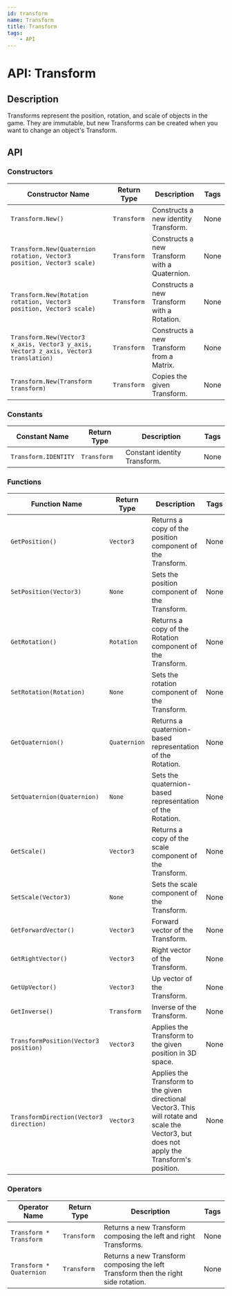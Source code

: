 ```yaml
---
id: transform
name: Transform
title: Transform
tags:
    - API
---
```


# API: Transform

## Description

Transforms represent the position, rotation, and scale of objects in the game. They are immutable, but new Transforms can be created when you want to change an object's Transform.

## API

### Constructors

| Constructor Name | Return Type | Description | Tags |
| ----------- | ----------- | ----------- | ---- |
| `Transform.New()` | `Transform` | Constructs a new identity Transform. | None |
| `Transform.New(Quaternion rotation, Vector3 position, Vector3 scale)` | `Transform` | Constructs a new Transform with a Quaternion. | None |
| `Transform.New(Rotation rotation, Vector3 position, Vector3 scale)` | `Transform` | Constructs a new Transform with a Rotation. | None |
| `Transform.New(Vector3 x_axis, Vector3 y_axis, Vector3 z_axis, Vector3 translation)` | `Transform` | Constructs a new Transform from a Matrix. | None |
| `Transform.New(Transform transform)` | `Transform` | Copies the given Transform. | None |

### Constants

| Constant Name | Return Type | Description | Tags |
| ----------- | ----------- | ----------- | ---- |
| `Transform.IDENTITY` | `Transform` | Constant identity Transform. | None |

### Functions

| Function Name | Return Type | Description | Tags |
| -------- | ----------- | ----------- | ---- |
| `GetPosition()` | `Vector3` | Returns a copy of the position component of the Transform. | None |
| `SetPosition(Vector3)` | `None` | Sets the position component of the Transform. | None |
| `GetRotation()` | `Rotation` | Returns a copy of the Rotation component of the Transform. | None |
| `SetRotation(Rotation)` | `None` | Sets the rotation component of the Transform. | None |
| `GetQuaternion()` | `Quaternion` | Returns a quaternion-based representation of the Rotation. | None |
| `SetQuaternion(Quaternion)` | `None` | Sets the quaternion-based representation of the Rotation. | None |
| `GetScale()` | `Vector3` | Returns a copy of the scale component of the Transform. | None |
| `SetScale(Vector3)` | `None` | Sets the scale component of the Transform. | None |
| `GetForwardVector()` | `Vector3` | Forward vector of the Transform. | None |
| `GetRightVector()` | `Vector3` | Right vector of the Transform. | None |
| `GetUpVector()` | `Vector3` | Up vector of the Transform. | None |
| `GetInverse()` | `Transform` | Inverse of the Transform. | None |
| `TransformPosition(Vector3 position)` | `Vector3` | Applies the Transform to the given position in 3D space. | None |
| `TransformDirection(Vector3 direction)` | `Vector3` | Applies the Transform to the given directional Vector3. This will rotate and scale the Vector3, but does not apply the Transform's position. | None |

### Operators

| Operator Name | Return Type | Description | Tags |
| -------- | ----------- | ----------- | ---- |
| `Transform * Transform` | `Transform` | Returns a new Transform composing the left and right Transforms. | None |
| `Transform * Quaternion` | `Transform` | Returns a new Transform composing the left Transform then the right side rotation. | None |
